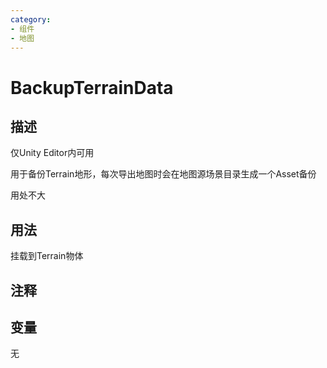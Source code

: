 ```yaml
---
category: 
- 组件
- 地图
---
```

# BackupTerrainData
## 描述

仅Unity Editor内可用

用于备份Terrain地形，每次导出地图时会在地图源场景目录生成一个Asset备份

用处不大

## 用法

挂载到Terrain物体

## 注释

## 变量
无
